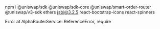 npm i @uniswap/sdk @uniswap/sdk-core @uniswap/smart-order-router @uniswap/v3-sdk ethers jsbi@3.2.5 react-bootstrap-icons react-spinners


Error at AlphaRouterService: ReferenceError, require